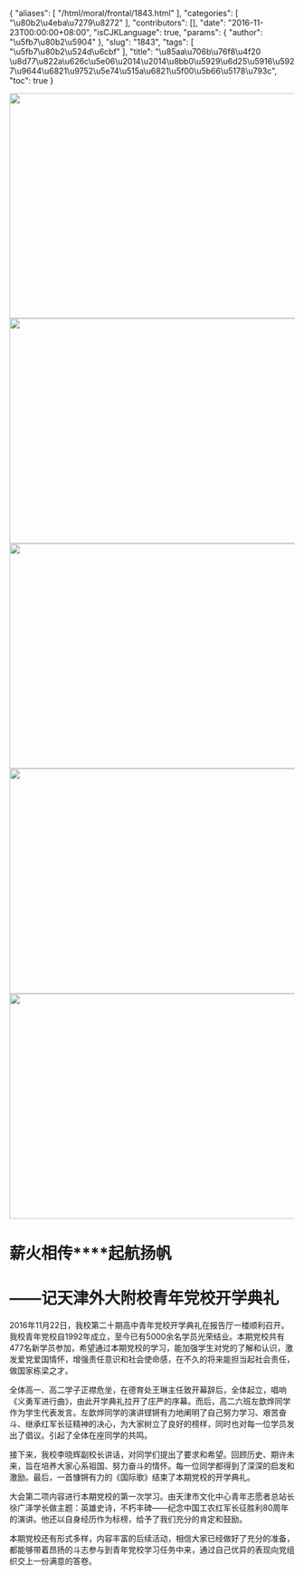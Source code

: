 {
    "aliases": [
        "/html/moral/frontal/1843.html"
    ],
    "categories": [
        "\u80b2\u4eba\u7279\u8272"
    ],
    "contributors": [],
    "date": "2016-11-23T00:00:00+08:00",
    "isCJKLanguage": true,
    "params": {
        "author": "\u5fb7\u80b2\u5904"
    },
    "slug": "1843",
    "tags": [
        "\u5fb7\u80b2\u524d\u6cbf"
    ],
    "title": "\u85aa\u706b\u76f8\u4f20 \u8d77\u822a\u626c\u5e06\u2014\u2014\u8bb0\u5929\u6d25\u5916\u5927\u9644\u6821\u9752\u5e74\u515a\u6821\u5f00\u5b66\u5178\u793c",
    "toc": true
}


<img
    src="https://cdn.tfls.online/mirror/full/a2574109928ecaaf1101ad7e4cb8bf6c5dba674d.jpg"
    style="display:block;margin-left:auto;margin-right:auto;"
    decoding="async"
    fetchpriority="auto"
    loading="lazy"
    height="397"
    width="600"
/>
<img
    src="https://cdn.tfls.online/mirror/full/bfeef04908baacd610ed867703d54c3c1ab735ba.jpg"
    style="display:block;margin-left:auto;margin-right:auto;"
    decoding="async"
    fetchpriority="auto"
    loading="lazy"
    height="397"
    width="600"
/>
<img
    src="https://cdn.tfls.online/mirror/full/25e01acf38c15c9a20204918881d07c6d0688ace.jpg"
    style="display:block;margin-left:auto;margin-right:auto;"
    decoding="async"
    fetchpriority="auto"
    loading="lazy"
    height="397"
    width="600"
/>
<img
    src="https://cdn.tfls.online/mirror/full/24b9dda5a398bc81efb5bd262fe80a81209c0290.jpg"
    style="display:block;margin-left:auto;margin-right:auto;"
    decoding="async"
    fetchpriority="auto"
    loading="lazy"
    height="397"
    width="600"
/>
<img
    src="https://cdn.tfls.online/mirror/full/fe35c2a833a4b798b85c6df21030b6df8da5d881.jpg"
    style="display:block;margin-left:auto;margin-right:auto;"
    decoding="async"
    fetchpriority="auto"
    loading="lazy"
    height="397"
    width="600"
/>




  




# **薪火相传****起航扬帆**


# **——记天津外大附校青年党校开学典礼**



2016年11月22日，我校第二十期高中青年党校开学典礼在报告厅一楼顺利召开。我校青年党校自1992年成立，至今已有5000余名学员光荣结业。本期党校共有477名新学员参加，希望通过本期党校的学习，能加强学生对党的了解和认识，激发爱党爱国情怀，增强责任意识和社会使命感，在不久的将来能担当起社会责任，做国家栋梁之才。




全体高一、高二学子正襟危坐，在德育处王琳主任致开幕辞后，全体起立，唱响《义勇军进行曲》，由此开学典礼拉开了庄严的序幕。而后，高二六班左歆烨同学作为学生代表发言。左歆烨同学的演讲铿锵有力地阐明了自己努力学习、艰苦奋斗、继承红军长征精神的决心，为大家树立了良好的榜样，同时也对每一位学员发出了倡议。引起了全体在座同学的共鸣。




接下来，我校李晓辉副校长讲话，对同学们提出了要求和希望。回顾历史、期许未来，旨在培养大家心系祖国、努力奋斗的情怀。每一位同学都得到了深深的启发和激励。最后，一首慷锵有力的《国际歌》结束了本期党校的开学典礼。




大会第二项内容进行本期党校的第一次学习。由天津市文化中心青年志愿者总站长徐广泽学长做主题：英雄史诗，不朽丰碑——纪念中国工农红军长征胜利80周年的演讲。他还以自身经历作为标榜，给予了我们充分的肯定和鼓励。




本期党校还有形式多样，内容丰富的后续活动，相信大家已经做好了充分的准备，都能够带着昂扬的斗志参与到青年党校学习任务中来，通过自己优异的表现向党组织交上一份满意的答卷。




  




